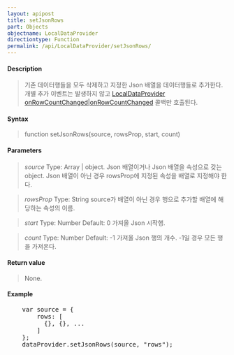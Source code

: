 ```yaml
---
layout: apipost
title: setJsonRows
part: Objects
objectname: LocalDataProvider
directiontype: Function
permalink: /api/LocalDataProvider/setJsonRows/
---
```



#### Description

> 기존 데이터행들을 모두 삭제하고 지정한 Json 배열을 데이터행들로 추가한다. 개별 추가 이벤트는 발생하지 않고 [LocalDataProvider onRowCountChanged|onRowCountChanged](/api/LocalDataProvider/) 콜백만 호출된다.

#### Syntax

> function setJsonRows(source, rowsProp, start, count)

#### Parameters

> *source*
> Type: Array | object.
> Json 배열이거나 Json 배열을 속성으로 갖는 object. Json 배열이 아닌 경우 rowsProp에 지정된 속성을 배열로 지정해야 한다.

> *rowsProp*
> Type: String
> source가 배열이 아닌 경우 행으로 추가할 배열에 해당하는 속성의 이름.

> *start*
> Type: Number
> Default: 0
> 가져올 Json 시작행. 

> *count*
> Type: Number
> Default: -1
> 가져올 Json 행의 개수. -1일 경우 모든 행을 가져온다.

#### Return value

> None.

#### Example

<pre class="prettyprint">
    var source = {
        rows: [
          {}, {}, ...
        ]
    };
    dataProvider.setJsonRows(source, "rows");
</pre>

